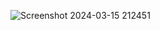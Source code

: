 ![Screenshot 2024-03-15 212451](https://github.com/abhishekv1000/Keeper-App-With-REACT/assets/114013340/41231c02-4e1d-4a4c-9441-cf977591ed73)
